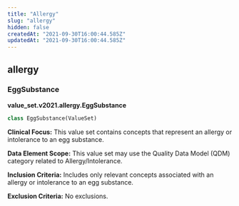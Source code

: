 ```yaml
---
title: "Allergy"
slug: "allergy"
hidden: false
createdAt: "2021-09-30T16:00:44.585Z"
updatedAt: "2021-09-30T16:00:44.585Z"
---
```

<a id="value_set.v2021.allergy"></a>

## allergy

<a id="value_set.v2021.allergy.EggSubstance"></a>

### EggSubstance
**value_set.v2021.allergy.EggSubstance**

```python
class EggSubstance(ValueSet)
```

**Clinical Focus:** This value set contains concepts that represent an allergy or intolerance to an egg substance.

**Data Element Scope:** This value set may use the Quality Data Model (QDM) category related to Allergy/Intolerance.

**Inclusion Criteria:** Includes only relevant concepts associated with an allergy or intolerance to an egg substance.

**Exclusion Criteria:** No exclusions.